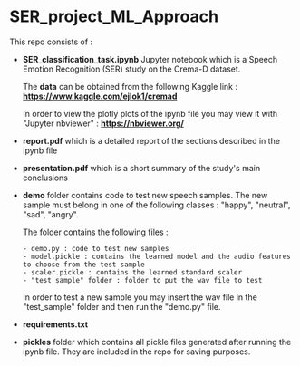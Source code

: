 # **SER_project_ML_Approach**

This repo consists of :

- **SER_classification_task.ipynb** Jupyter notebook which is a Speech Emotion Recognition (SER) study on the Crema-D dataset.

  The **data** can be obtained from the following Kaggle link : **https://www.kaggle.com/ejlok1/cremad**
  
  In order to view the plotly plots of the ipynb file you may view it with "Jupyter nbviewer" : **https://nbviewer.org/**
  
- **report.pdf** which is a detailed report of the sections described in the ipynb file

- **presentation.pdf** which is a short summary of the study's main conclusions

- **demo** folder contains code to test new speech samples. The new sample must belong in one of the following classes : "happy", "neutral", "sad", "angry". 
  
  The folder contains the following files :

      - demo.py : code to test new samples
      - model.pickle : contains the learned model and the audio features to choose from the test sample
      - scaler.pickle : contains the learned standard scaler
      - "test_sample" folder : folder to put the wav file to test
   
   In order to test a new sample you may insert the wav file in the "test_sample" folder and then run the "demo.py" file.

- **requirements.txt**

- **pickles** folder which contains all pickle files generated after running the ipynb file. They are included in the repo for saving purposes.

